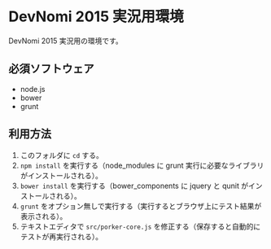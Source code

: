 DevNomi 2015 実況用環境
=======================
DevNomi 2015 実況用の環境です。


必須ソフトウェア
----------------
*   node.js
*   bower
*   grunt

利用方法
--------
1.  このフォルダに `cd` する。
2.  `npm install`  を実行する（node_modules に grunt 実行に必要なライブラリがインストールされる）。
3.  `bower install` を実行する（bower_components に jquery と qunit がインストールされる）。
4.  `grunt` をオプション無しで実行する（実行するとブラウザ上にテスト結果が表示される）。
5.  テキストエディタで `src/porker-core.js` を修正する（保存すると自動的にテストが再実行される）。
